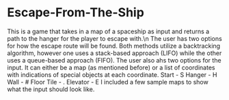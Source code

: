 # Escape-From-The-Ship
This is a game that takes in a map of a spaceship as input and returns a path to the hanger for the player to escape with.\n
The user has two options for how the escape route will be found. Both methods utilize a backtracking algorithm, however one uses a stack-based approach (LIFO) while the other uses a queue-based approach (FIFO).
The user also ahs two options for the input. It can either be a map (as mentioned before) or a list of coordinates with indications of special objects at each coordinate.
Start - S
Hanger - H
Wall - #
Floor Tile - .
Elevator - E
I included a few sample maps to show what the input should look like.
